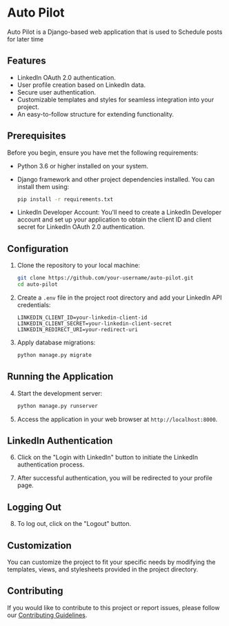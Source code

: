 # Auto Pilot

Auto Pilot is a Django-based web application that is used to Schedule posts for later time

## Features

- LinkedIn OAuth 2.0 authentication.
- User profile creation based on LinkedIn data.
- Secure user authentication.
- Customizable templates and styles for seamless integration into your project.
- An easy-to-follow structure for extending functionality.

## Prerequisites

Before you begin, ensure you have met the following requirements:

- Python 3.6 or higher installed on your system.
- Django framework and other project dependencies installed. You can install them using:

    ```bash
    pip install -r requirements.txt
    ```

- LinkedIn Developer Account: You'll need to create a LinkedIn Developer account and set up your application to obtain the client ID and client secret for LinkedIn OAuth 2.0 authentication.

## Configuration

1. Clone the repository to your local machine:

    ```bash
    git clone https://github.com/your-username/auto-pilot.git
    cd auto-pilot
    ```

2. Create a `.env` file in the project root directory and add your LinkedIn API credentials:

    ```env
    LINKEDIN_CLIENT_ID=your-linkedin-client-id
    LINKEDIN_CLIENT_SECRET=your-linkedin-client-secret
    LINKEDIN_REDIRECT_URI=your-redirect-uri
    ```

3. Apply database migrations:

    ```bash
    python manage.py migrate
    ```

## Running the Application

4. Start the development server:

    ```bash
    python manage.py runserver
    ```

5. Access the application in your web browser at `http://localhost:8000`.

## LinkedIn Authentication

6. Click on the "Login with LinkedIn" button to initiate the LinkedIn authentication process.

7. After successful authentication, you will be redirected to your profile page.

## Logging Out

8. To log out, click on the "Logout" button.

## Customization

You can customize the project to fit your specific needs by modifying the templates, views, and stylesheets provided in the project directory.

## Contributing

If you would like to contribute to this project or report issues, please follow our [Contributing Guidelines](CONTRIBUTING.md).

